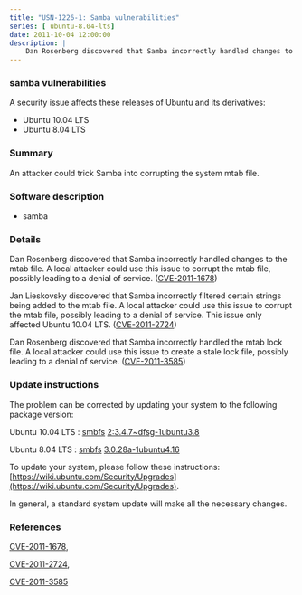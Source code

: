 ```yaml
---
title: "USN-1226-1: Samba vulnerabilities"
series: [ ubuntu-8.04-lts]
date: 2011-10-04 12:00:00
description: |
    Dan Rosenberg discovered that Samba incorrectly handled changes to the mtab file. A local attacker could use this issue to corrupt the mtab file, possibly leading to a denial of service. ([CVE-2011-1678](http://people.ubuntu.com/~ubuntu-security/cve/CVE-2011-1678))
--- 
```

 
### samba vulnerabilities

A security issue affects these releases of Ubuntu and its derivatives:

* Ubuntu 10.04 LTS
* Ubuntu 8.04 LTS

### Summary

An attacker could trick Samba into corrupting the system mtab file. 

### Software description

* samba 

### Details

Dan Rosenberg discovered that Samba incorrectly handled changes to the mtab file. A local attacker could use this issue to corrupt the mtab file, possibly leading to a denial of service. ([CVE-2011-1678](http://people.ubuntu.com/~ubuntu-security/cve/CVE-2011-1678))

Jan Lieskovsky discovered that Samba incorrectly filtered certain strings being added to the mtab file. A local attacker could use this issue to corrupt the mtab file, possibly leading to a denial of service. This issue only affected Ubuntu 10.04 LTS. ([CVE-2011-2724](http://people.ubuntu.com/~ubuntu-security/cve/CVE-2011-2724))

Dan Rosenberg discovered that Samba incorrectly handled the mtab lock file. A local attacker could use this issue to create a stale lock file, possibly leading to a denial of service. ([CVE-2011-3585](http://people.ubuntu.com/~ubuntu-security/cve/CVE-2011-3585)) 

### Update instructions

The problem can be corrected by updating your system to the following package version:

Ubuntu 10.04 LTS
 : [smbfs](https://launchpad.net/ubuntu/+source/samba) <span> [2:3.4.7~dfsg-1ubuntu3.8](https://launchpad.net/ubuntu/+source/samba/2:3.4.7~dfsg-1ubuntu3.8) </span> 

Ubuntu 8.04 LTS
 : [smbfs](https://launchpad.net/ubuntu/+source/samba) <span> [3.0.28a-1ubuntu4.16](https://launchpad.net/ubuntu/+source/samba/3.0.28a-1ubuntu4.16) </span> 

To update your system, please follow these instructions: [https://wiki.ubuntu.com/Security/Upgrades](https://wiki.ubuntu.com/Security/Upgrades).

In general, a standard system update will make all the necessary changes. 

### References

 [CVE-2011-1678](http://people.ubuntu.com/~ubuntu-security/cve/CVE-2011-1678), 

 [CVE-2011-2724](http://people.ubuntu.com/~ubuntu-security/cve/CVE-2011-2724), 

 [CVE-2011-3585](http://people.ubuntu.com/~ubuntu-security/cve/CVE-2011-3585)
 
